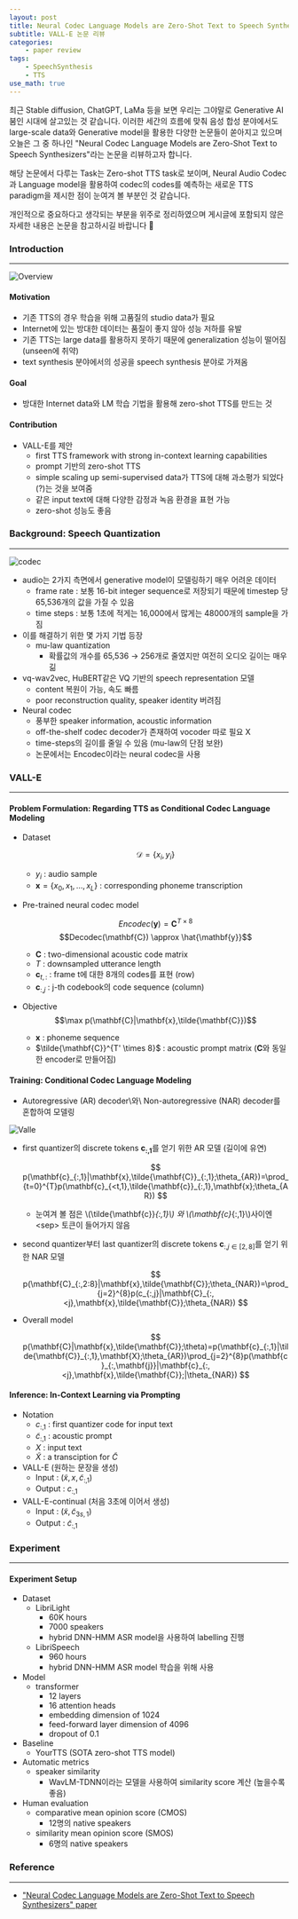 ```yaml
---
layout: post
title: Neural Codec Language Models are Zero-Shot Text to Speech Synthesizers 논문 리뷰
subtitle: VALL-E 논문 리뷰
categories: 
    - paper review
tags: 
    - SpeechSynthesis
    - TTS
use_math: true
---
```

최근 Stable diffusion, ChatGPT, LaMa 등을 보면 우리는 그야말로 Generative AI 붐인 시대에 살고있는 것 같습니다. 이러한 세간의 흐름에 맞춰 음성 합성 분야에서도 large-scale data와 Generative model을 활용한 다양한 논문들이 쏟아지고 있으며 오늘은 그 중 하나인 "Neural Codec Language Models are Zero-Shot Text to Speech Synthesizers"라는 논문을 리뷰하고자 합니다. 

해당 논문에서 다루는 Task는 Zero-shot TTS task로 보이며, Neural Audio Codec과 Language model을 활용하여 codec의 codes를 예측하는 새로운 TTS paradigm을 제시한 점이 눈여겨 볼 부분인 것 같습니다.

개인적으로 중요하다고 생각되는 부분을 위주로 정리하였으며 게시글에 포함되지 않은 자세한 내용은 논문을 참고하시길 바랍니다 :pray:

### Introduction
---
![Overview](/assets/images/posts/2023-05-11-valle/overview.png)
#### Motivation
- 기존 TTS의 경우 학습을 위해 고품질의 studio data가 필요
- Internet에 있는 방대한 데이터는 품질이 좋지 않아 성능 저하를 유발
- 기존 TTS는 large data를 활용하지 못하기 때문에 generalization 성능이 떨어짐 (unseen에 취약)
- text synthesis 분야에서의 성공을 speech synthesis 분야로 가져옴

#### Goal
- 방대한 Internet data와 LM 학습 기법을 활용해 zero-shot TTS를 만드는 것

#### Contribution
- VALL-E를 제안
    - first TTS framework with strong in-context learning capabilities
    - prompt 기반의 zero-shot TTS
    - simple scaling up semi-supervised data가 TTS에 대해 과소평가 되었다(?)는 것을 보여줌
    - 같은 input text에 대해 다양한 감정과 녹음 환경을 표현 가능
    - zero-shot 성능도 좋음

### Background: Speech Quantization
---
![codec](/assets/images/posts/2023-05-11-valle/encodec.png)
- audio는 2가지 측면에서 generative model이 모델링하기 매우 어려운 데이터
    - frame rate : 보통 16-bit integer sequence로 저장되기 때문에 timestep 당 65,536개의 값을 가질 수 있음
    - time steps : 보통 1초에 적게는 16,000에서 많게는 48000개의 sample을 가짐
- 이를 해결하기 위한 몇 가지 기법 등장
    - mu-law quantization
        - 확률값의 개수를 65,536 → 256개로 줄였지만 여전히 오디오 길이는 매우 긺
- vq-wav2vec, HuBERT같은 VQ 기반의 speech representation 모델
    - content 복원이 가능, 속도 빠름
    - poor reconstruction quality, speaker identity 버려짐
- Neural codec
    - 풍부한 speaker information, acoustic information
    - off-the-shelf codec decoder가 존재하여 vocoder 따로 필요 X
    - time-steps의 길이를 줄일 수 있음 (mu-law의 단점 보완)
    - 논문에서는 Encodec이라는 neural codec을 사용

### VALL-E
---
#### Problem Formulation: Regarding TTS as Conditional Codec Language Modeling
- Dataset

    $$\mathcal{D}=\{x_i, y_i\}$$

    - $y_i$ : audio sample
    - $\mathbf{x}=\{x_0,x_1,\ldots,x_L\}$ : corresponding phoneme transcription
- Pre-trained neural codec model

    $$Encodec(\mathbf{y})=\mathbf{C}^{T \times 8}$$
    $$Decodec(\mathbf{C}) \approx \hat{\mathbf{y}}$$

    - $\mathbf{C}$ : two-dimensional acoustic code matrix
    - $T$ : downsampled utterance length
    - $\mathbf{c}_{t,:}$ : frame t에 대한 8개의 codes를 표현 (row)
    - $\mathbf{c}_{:,j}$ : j-th codebook의 code sequence (column)
- Objective
    $$\max p(\mathbf{C}|\mathbf{x},\tilde{\mathbf{C}})$$
    
    - $\mathbf{x}$ : phoneme sequence
    - $\tilde{\mathbf{C}}^{T' \times 8}$ : acoustic prompt matrix ($\mathbf{C}$와 동일한 encoder로 만들어짐)

#### Training: Conditional Codec Language Modeling
- Autoregressive (AR) decoder\와\ Non-autoregressive (NAR) decoder를 혼합하여 모델링

![Valle](/assets/images/posts/2023-05-11-valle/valle.png)

- first quantizer의 discrete tokens $\mathbf{c_{:,1}}$를 얻기 위한 AR 모델 (길이에 유연)

    $$
    p(\mathbf{c}_{:,1}|\mathbf{x},\tilde{\mathbf{C}}_{:,1};\theta_{AR})=\prod_{t=0}^{T}p(\mathbf{c}_{<t,1},\tilde{\mathbf{c}}_{:,1},\mathbf{x};\theta_{AR})
    $$
    
    - 눈여겨 볼 점은 \\(\tilde{\mathbf{c}}_{:,1}\\) 와 \\(\mathbf{c}_{:,1}\\)사이엔 &lt;sep&gt; 토큰이 들어가지 않음

- second quantizer부터 last quantizer의 discrete tokens $\mathbf{c}_{:,j\in[2,8]}$를 얻기 위한 NAR 모델

    $$
    p(\mathbf{C}_{:,2:8}|\mathbf{x},\tilde{\mathbf{C}};\theta_{NAR})=\prod_{j=2}^{8}p(c_{:,j}|\mathbf{C}_{:,<j},\mathbf{x},\tilde{\mathbf{C}};\theta_{NAR})
    $$

- Overall model
    
    $$
    p(\mathbf{C}|\mathbf{x},\tilde{\mathbf{C}};\theta)=p(\mathbf{c}_{:,1}|\tilde{\mathbf{C}}_{:,1},\mathbf{X};\theta_{AR})\prod_{j=2}^{8}p(\mathbf{c}_{:,\mathbf{j}}|\mathbf{c}_{:,<j},\mathbf{x},\tilde{\mathbf{C}};|\theta_{NAR})
    $$
    

#### Inference: In-Context Learning via Prompting

- Notation
    - $c_{:, 1}$ : first quantizer code for input text
    - $\tilde{c}_{:, 1}$ : acoustic prompt
    - $X$ : input text
    - $\tilde{X}$ : a transciption for $\tilde{C}$
- VALL-E (원하는 문장을 생성)
    - Input : $(\tilde{x}, x, \tilde{c}_{:,1})$
    - Output : $c_{:, 1}$
- VALL-E-continual (처음 3초에 이어서 생성)
    - Input : $(\tilde{x}, \tilde{c}_{3s, 1})$
    - Output : $\tilde{c}_{:, 1}$

### Experiment
---
#### Experiment Setup
- Dataset
    - LibriLight
        - 60K hours
        - 7000 speakers
        - hybrid DNN-HMM ASR model을 사용하여 labelling 진행
    - LibriSpeech
        - 960 hours
        - hybrid DNN-HMM ASR model 학습을 위해 사용
- Model
    - transformer
        - 12 layers
        - 16 attention heads
        - embedding dimension of 1024
        - feed-forward layer dimension of 4096
        - dropout of 0.1
- Baseline
    - YourTTS (SOTA zero-shot TTS model)
- Automatic metrics
    - speaker similarity
        - WavLM-TDNN이라는 모델을 사용하여 similarity score 계산 (높을수록 좋음)
- Human evaluation
    - comparative mean opinion score (CMOS)
        - 12명의 native speakers
    - similarity mean opinion score (SMOS)
        - 6명의 native speakers

### Reference
---
* ["Neural Codec Language Models are Zero-Shot Text to Speech Synthesizers" paper](https://arxiv.org/pdf/2301.02111)
